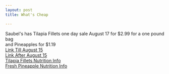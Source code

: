 ```yaml
---
layout: post
title: What's Cheap

---
```


Saubel's has Tilapia Fillets one day sale August 17 for $2.99 for a one pound bag  
and Pineapples for $1.19  
[Link Till August 15](https://www.saubelsmarkets.com/weekly-ad/?prev=true)  
[Link After August 15](https://www.saubelsmarkets.com/weekly-ad/)  
[Tilapia Fillets Nutrition Info](http://www.seabest.com/images/uploads/nutrition/tilapia-fillets-chart.jpg)  
[Fresh Pineapple Nutrition Info](https://snaped.fns.usda.gov/snap/NTTS/PineappleNutritionFacts.jpg)  

